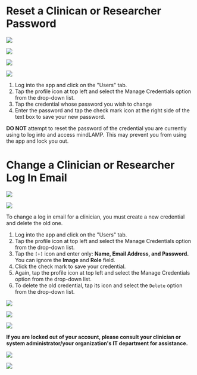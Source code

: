 # Reset a Clinican or Researcher Password

![](../../05-start_here/assets/users_tab.jpg)

![](../../05-start_here/assets/Untitled_61.png)

![](../../05-start_here/assets/Screen_Shot_2020-10-02_at_3.27.40_PM.png)

![](../../05-start_here/assets/Screen_Shot_2020-10-02_at_3.27.55_PM.png)

1. Log into the app and click on the "Users" tab.
2. Tap the profile icon at top left and select the Manage Credentials option from the drop-down list. 
3. Tap the credential whose password you wish to change
4. Enter the password and tap the check mark icon at the right side of the text box to save your new password.

**DO NOT** attempt to reset the password of the credential you are currently using to log into and access mindLAMP. This may prevent you from using the app and lock you out.

# Change a Clinician or Researcher Log In Email

![](../../05-start_here/assets/users_tab.jpg)

![](../../05-start_here/assets/Untitled_61.png)

To change a log in email for a clinician, you must create a new credential and delete the old one.

1. Log into the app and click on the "Users" tab.
2. Tap the profile icon at top left and select the Manage Credentials option from the drop-down list. 
3. Tap the `[+]` icon and enter only: **Name, Email Address, and Password.** You can ignore the **Image** and **Role** field.
4. Click the check mark to save your credential.
5. Again, tap the profile icon at top left and select the Manage Credentials option from the drop-down list. 
6. To delete the old credential, tap its icon and select the `Delete` option from the drop-down list.

![](../../05-start_here/assets/Screen_Shot_2020-10-02_at_3.27.24_PM.png)

![](../../05-start_here/assets/Screen_Shot_2020-10-02_at_3.26.07_PM.png)

![](../../05-start_here/assets/Untitled_62.png)

**If you are locked out of your account, please consult your clinician or system administrator/your organization's IT department for assistance.**

![](../../05-start_here/assets/Untitled_62.png)

![](../../05-start_here/assets/Screen_Shot_2020-10-02_at_3.28.11_PM.png)
